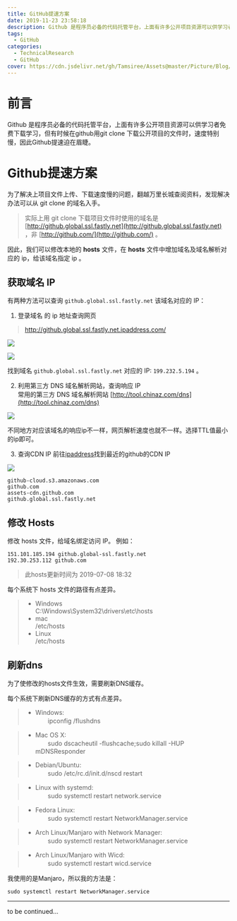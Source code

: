 ```yaml
---
title: GitHub提速方案
date: 2019-11-23 23:58:18
description: Github 是程序员必备的代码托管平台，上面有许多公开项目资源可以供学习者免费下载学习，但有时候在github用git clone 下载公开项目的文件时，速度特别慢，因此Github提速迫在眉睫。
tags:
  - GitHub
categories:
  - TechnicalResearch
  - GitHub
cover: https://cdn.jsdelivr.net/gh/Tamsiree/Assets@master/Picture/Blog/Cover/wallhaven-2ed16y.jpg
---
```


# 前言
Github 是程序员必备的代码托管平台，上面有许多公开项目资源可以供学习者免费下载学习，但有时候在github用git clone 下载公开项目的文件时，速度特别慢，因此Github提速迫在眉睫。

# Github提速方案
为了解决上项目文件上传、下载速度慢的问题，翻越万里长城查阅资料，发现解决办法可以从 git clone 的域名入手。  
> 实际上用 git clone 下载项目文件时使用的域名是 [http://github.global.ssl.fastly.net](http://github.global.ssl.fastly.net) ，非 [http://github.com/](http://github.com/) 。  

因此，我们可以修改本地的 **hosts** 文件，在 **hosts** 文件中增加域名及域名解析对应的 ip，给该域名指定 ip 。

## 获取域名 IP
有两种方法可以查询 `github.global.ssl.fastly.net` 该域名对应的 IP：  
1. 登录域名  的 ip 地址查询网页
> http://github.global.ssl.fastly.net.ipaddress.com/

![](https://cdn.jsdelivr.net/gh/Tamsiree/Assets@master/Picture/Blog/Post/20191124001009.png)

![](https://cdn.jsdelivr.net/gh/Tamsiree/Assets@master/Picture/Blog/Post/20191124001225.png)

找到域名 `github.global.ssl.fastly.net` 对应的 IP: `199.232.5.194` 。  

2. 利用第三方 DNS 域名解析网站，查询响应 IP  
常用的第三方 DNS 域名解析网站 [http://tool.chinaz.com/dns](http://tool.chinaz.com/dns)

![](https://cdn.jsdelivr.net/gh/Tamsiree/Assets@master/Picture/Blog/Post/20191124002601.png)

不同地方对应该域名的响应ip不一样，网页解析速度也就不一样。选择TTL值最小的ip即可。

3. 查询CDN IP
前往[ipaddress](https://www.ipaddress.com/)找到最近的github的CDN IP

![](https://cdn.jsdelivr.net/gh/Tamsiree/Assets@master/Picture/Blog/Post/owzawzjyse.png)

```
github-cloud.s3.amazonaws.com
github.com
assets-cdn.github.com
github.global.ssl.fastly.net
```

## 修改 Hosts

修改 hosts 文件，给域名绑定访问 IP。
例如： 
```hosts
151.101.185.194 github.global-ssl.fastly.net
192.30.253.112 github.com
```
> 此hosts更新时间为 2019-07-08 18:32

每个系统下 hosts 文件的路径有点差异。

> * Windows   
>     C:\Windows\System32\drivers\etc\hosts
> * mac  
>     /etc/hosts
> * Linux  
>     /etc/hosts

## 刷新dns
为了使修改的hosts文件生效，需要刷新DNS缓存。

每个系统下刷新DNS缓存的方式有点差异。

> * Windows:  
> 　　ipconfig /flushdns

> * Mac OS X:  
> 　　sudo dscacheutil -flushcache;sudo killall -HUP mDNSResponder

> * Debian/Ubuntu:  
> 　　sudo /etc/rc.d/init.d/nscd restart

> * Linux with systemd:  
> 　　sudo systemctl restart network.service

> * Fedora Linux:  
> 　　sudo systemctl restart NetworkManager.service

> * Arch Linux/Manjaro with Network Manager:  
> 　　sudo systemctl restart NetworkManager.service

> * Arch Linux/Manjaro with Wicd:  
> 　　sudo systemctl restart wicd.service

我使用的是Manjaro，所以我的方法是：
```
sudo systemctl restart NetworkManager.service
```


---
to be continued...